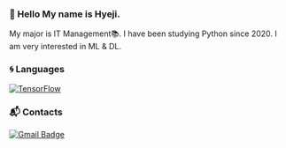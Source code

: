 ### 👋 Hello My name is Hyeji.

My major is IT Management📚. I have been studying Python since 2020. I am very interested in ML & DL.

### 🌀 Languages
[![TensorFlow](https://img.shields.io/badge/Tensorflow%20Developer%20Certificate-FF6F00?style=plastic&logo=TensorFlow&logoColor=white&link=https://www.credential.net/30ccf988-326b-401e-9538-b3e44239b3f9)](https://www.credential.net/30ccf988-326b-401e-9538-b3e44239b3f9)

### 📬 Contacts
[![Gmail Badge](https://img.shields.io/badge/Gmail-d14836?style=flat-square&logo=Gmail&logoColor=white&link=mailto:moi.leehyeji@gmail.com)](mailto:moi.leehyeji@gmail.com)


